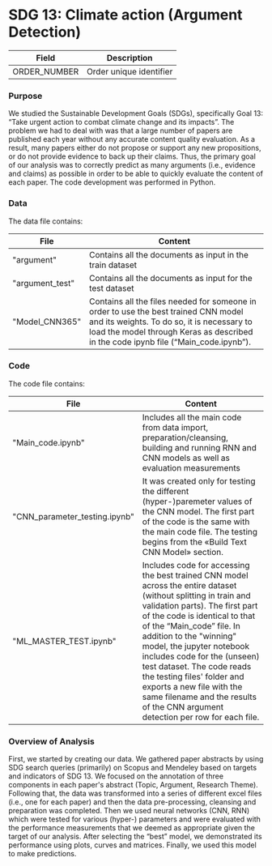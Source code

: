 # SDG 13: Climate action (Argument Detection)

Field |	Description
--- | ---
ORDER_NUMBER | Order unique identifier


### Purpose
We studied the Sustainable Development Goals (SDGs), specifically Goal 13: “Take urgent action to combat climate change and its impacts”. The problem we had to deal with was that a large number of papers are published each year without any accurate content quality evaluation. As a result, many papers either do not propose or support any new propositions, or do not provide evidence to back up their claims. Thus, the primary goal of our analysis was to correctly predict as many arguments (i.e., evidence and claims) as possible in order to be able to quickly evaluate the content of each paper. The code development was performed in Python.

### Data
The data file contains: 

File | Content
--- | ---
"argument"  | Contains all the documents as input in the train dataset
"argument_test" | Contains all the documents as input for the test dataset
"Model_CNN365" | Contains all the files needed for someone in order to use the best trained CNN model and its weights. To do so, it is necessary to load the model through Keras as described in the code ipynb file (“Main_code.ipynb”). 

### Code
The code file contains:

File | Content
--- | ---
"Main_code.ipynb" | Includes all the main code from data import, preparation/cleansing, building and running RNN and CNN models as well as evaluation measurements 
"CNN_parameter_testing.ipynb" | It was created only for testing the different (hyper-)paremeter values of the CNN model. The first part of the code is the same with the main code file. The testing begins from the «Build Text CNN Model» section.
"ML_MASTER_TEST.ipynb" | Includes code for accessing the best trained CNN model across the entire dataset (without splitting in train and validation parts). The first part of the code is identical to that of the “Main_code” file. In addition to the "winning" model, the jupyter notebook includes code for the (unseen) test dataset. The code reads the testing files' folder and exports a new file with the same filename and the results of the CNN argument detection per row for each file.


### Overview of Analysis
First, we started by creating our data. We gathered paper abstracts by using SDG search queries (primarily) on Scopus and Mendeley based on targets and indicators of SDG 13. We focused on the annotation of three components in each paper's abstract (Topic, Argument, Research Theme).
Following that, the data was transformed into a series of different excel files (i.e., one for each paper) and then the data pre-processing, cleansing and preparation was completed. Then we used neural networks (CNN, RNN) which were tested for various (hyper-) parameters and were evaluated with the performance measurements that we deemed as appropriate given the target of our analysis. After selecting the “best” model, we demonstrated its performance using plots, curves and matrices. Finally, we used this model to make predictions.
